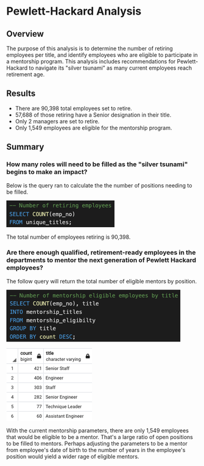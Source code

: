 # Pewlett-Hackard Analysis

## Overview
The purpose of this analysis is to determine the number of retiring employees per title, and identify employees who are eligible to participate in a mentorship program. This analysis includes recommendations for Pewlett-Hackard to navigate its "silver tsunami” as many current employees reach retirement age.

## Results
* There are 90,398 total employees set to retire.
* 57,688 of those retiring have a Senior designation in their title.
* Only 2 managers are set to retire.
* Only 1,549 employees are eligible for the mentorship program.

## Summary
### How many roles will need to be filled as the "silver tsunami" begins to make an impact?
Below is the query ran to calculate the the number of positions needing to be filled.

![Number of open positions](https://github.com/mjkleineck/Pewlett-Hackard-Analysis/blob/main/Queries/retiring_emp.png)

The total number of employees retiring is 90,398.

### Are there enough qualified, retirement-ready employees in the departments to mentor the next generation of Pewlett Hackard employees?
The follow query will return the total number of eligible mentors by position.

![Number of eligible mentors](https://github.com/mjkleineck/Pewlett-Hackard-Analysis/blob/main/Queries/mentorship_emps.png)

![Mentor title breakdown](https://github.com/mjkleineck/Pewlett-Hackard-Analysis/blob/main/Data/mentor_titles.png)

With the current mentorship parameters, there are only 1,549 employees that would be eligible to be a mentor. That's a large ratio of open positions to be filled to mentors. Perhaps adjusting the parameters to be a mentor from employee's date of birth to the number of years in the employee's position would yield a wider rage of eligible mentors.
